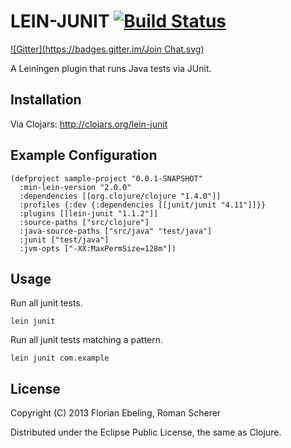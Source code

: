 # LEIN-JUNIT [![Build Status](https://travis-ci.org/febeling/lein-junit.png)](https://travis-ci.org/febeling/lein-junit)
[![Gitter](https://badges.gitter.im/Join Chat.svg)](https://gitter.im/febeling/lein-junit?utm_source=badge&utm_medium=badge&utm_campaign=pr-badge&utm_content=badge)

A Leiningen plugin that runs Java tests via JUnit.

## Installation

Via Clojars: http://clojars.org/lein-junit

## Example Configuration

    (defproject sample-project "0.0.1-SNAPSHOT"
      :min-lein-version "2.0.0"
      :dependencies [[org.clojure/clojure "1.4.0"]]
      :profiles {:dev {:dependencies [[junit/junit "4.11"]]}}
      :plugins [[lein-junit "1.1.2"]]
      :source-paths ["src/clojure"]
      :java-source-paths ["src/java" "test/java"]
      :junit ["test/java"]
      :jvm-opts ["-XX:MaxPermSize=128m"])

## Usage

Run all junit tests.

    lein junit

Run all junit tests matching a pattern.

    lein junit com.example

## License

Copyright (C) 2013 Florian Ebeling, Roman Scherer

Distributed under the Eclipse Public License, the same as Clojure.
